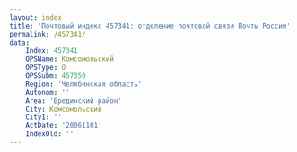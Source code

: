 ```yaml
---
layout: index
title: 'Почтовый индекс 457341: отделение почтовой связи Почты России'
permalink: /457341/
data:
    Index: 457341
    OPSName: Комсомольский
    OPSType: О
    OPSSubm: 457350
    Region: 'Челябинская область'
    Autonom: ''
    Area: 'Брединский район'
    City: Комсомольский
    City1: ''
    ActDate: '20061101'
    IndexOld: ''
---
```


